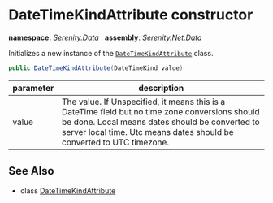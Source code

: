# DateTimeKindAttribute constructor
**namespace:** *[Serenity.Data](../../README.md#serenity.data-namespace)*   **assembly**: *[Serenity.Net.Data](../../README.md)*

Initializes a new instance of the [`DateTimeKindAttribute`](../DateTimeKindAttribute.md) class.

```csharp
public DateTimeKindAttribute(DateTimeKind value)
```

| parameter | description |
| --- | --- |
| value | The value. If Unspecified, it means this is a DateTime field but no time zone conversions should be done. Local means dates should be converted to server local time. Utc means dates should be converted to UTC timezone. |

## See Also

* class [DateTimeKindAttribute](../DateTimeKindAttribute.md)